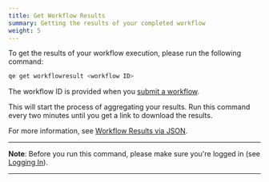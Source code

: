 ```yaml
---
title: Get Workflow Results
summary: Getting the results of your completed workflow
weight: 5
---
```


To get the results of your workflow execution, please run the following command:

```Bash
qe get workflowresult <workflow ID>
```

The workflow ID is provided when you [submit a workflow](../workflow-submission/).

This will start the process of aggregating your results. Run this command every two minutes until you get a link to download the results.

For more information, see [Workflow Results via JSON](../../data-management/workflow-result/).

___
**Note**: Before you run this command, please make sure you're logged in (see [Logging In](../logging-in)).
___
